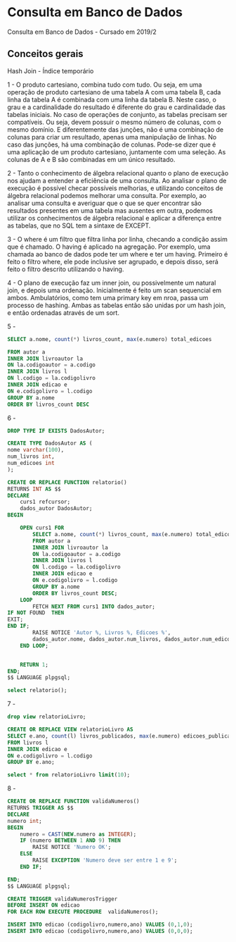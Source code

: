 # Consulta em Banco de Dados
Consulta em Banco de Dados - Cursado em 2019/2


## Conceitos gerais
Hash Join - Índice temporário



1 -
O produto cartesiano, combina tudo com tudo. Ou seja, em uma operação de produto cartesiano de uma tabela A com uma tabela B,  cada linha da tabela A é combinada com uma linha da tabela B. Neste caso, o grau e a cardinalidade do resultado é diferente do grau e cardinalidade das tabelas iniciais.
No caso de operações de conjunto, as tabelas precisam ser compatíveis. Ou seja, devem possuir o mesmo número de colunas, com o mesmo domínio. E diferentemente das junções, não é uma combinação de colunas para criar um resultado, apenas uma manipulação de linhas.
No caso das junções, há uma combinação de colunas. Pode-se dizer que é uma aplicação de um produto cartesiano, juntamente com uma seleção. As colunas de A e B são combinadas em um único resultado.

2 -
Tanto o conhecimento de álgebra relacional quanto o plano de execução nos ajudam a entender a eficiência de uma consulta. Ao analisar o plano de execução é possível checar possíveis melhorias, e utilizando conceitos de álgebra relacional podemos melhorar uma consulta. Por exemplo, ao analisar uma consulta e averiguar que o que se quer encontrar são resultados presentes em uma tabela mas ausentes em outra, podemos utilizar os conhecimentos de álgebra relacional e aplicar a diferença entre as tabelas, que no SQL tem a sintaxe de EXCEPT.

3 -
O where é um filtro que filtra linha por linha, checando a condição assim que é chamado. O having é aplicado na agregação. Por exemplo, uma chamada ao banco de dados pode ter um where e ter um having. Primeiro é feito o filtro where, ele pode inclusive ser agrupado, e depois disso, será feito o filtro descrito utilizando o having.

4 -
O plano de execução faz um inner join, ou possivelmente um natural join, e depois uma ordenação. Inicialmente é feito um scan sequencial em ambos. Ambulatórios, como tem uma primary key em nroa, passa um processo de hashing. Ambas as tabelas então são unidas por um hash join, e então ordenadas através de um sort.

5 -  
```sql
SELECT a.nome, count(*) livros_count, max(e.numero) total_edicoes

FROM autor a
INNER JOIN livroautor la
ON la.codigoautor = a.codigo
INNER JOIN livros l
ON l.codigo = la.codigolivro
INNER JOIN edicao e
ON e.codigolivro = l.codigo
GROUP BY a.nome
ORDER BY livros_count DESC
```

6 -
```sql
DROP TYPE IF EXISTS DadosAutor;

CREATE TYPE DadosAutor AS (
nome varchar(100),
num_livros int,
num_edicoes int
);

CREATE OR REPLACE FUNCTION relatorio()
RETURNS INT AS $$
DECLARE
	curs1 refcursor;
	dados_autor DadosAutor;
BEGIN

	OPEN curs1 FOR  
		SELECT a.nome, count(*) livros_count, max(e.numero) total_edicoes
		FROM autor a
		INNER JOIN livroautor la
		ON la.codigoautor = a.codigo
		INNER JOIN livros l
		ON l.codigo = la.codigolivro
		INNER JOIN edicao e
		ON e.codigolivro = l.codigo
		GROUP BY a.nome
		ORDER BY livros_count DESC;
	LOOP
		FETCH NEXT FROM curs1 INTO dados_autor;
IF NOT FOUND  THEN
EXIT;
END IF;
		RAISE NOTICE 'Autor %, Livros %, Edicoes %',
		dados_autor.nome, dados_autor.num_livros, dados_autor.num_edicoes;
	END LOOP;


	RETURN 1;
END;
$$ LANGUAGE plpgsql;

select relatorio();
```
7 -
```sql
drop view relatorioLivro;

CREATE OR REPLACE VIEW relatorioLivro AS
SELECT e.ano, count(l) livros_publicados, max(e.numero) edicoes_publicadas
FROM livros l
INNER JOIN edicao e
ON e.codigolivro = l.codigo
GROUP BY e.ano;

select * from relatorioLivro limit(10);
```
8 -
```sql
CREATE OR REPLACE FUNCTION validaNumeros()
RETURNS TRIGGER AS $$
DECLARE
numero int;
BEGIN
	numero = CAST(NEW.numero as INTEGER);
	IF (numero BETWEEN 1 AND 9) THEN
		RAISE NOTICE 'Numero OK';
	ELSE
		RAISE EXCEPTION 'Numero deve ser entre 1 e 9';
	END IF;

END;
$$ LANGUAGE plpgsql;

CREATE TRIGGER validaNumerosTrigger
BEFORE INSERT ON edicao
FOR EACH ROW EXECUTE PROCEDURE  validaNumeros();

INSERT INTO edicao (codigolivro,numero,ano) VALUES (0,1,0);
INSERT INTO edicao (codigolivro,numero,ano) VALUES (0,0,0);
```
